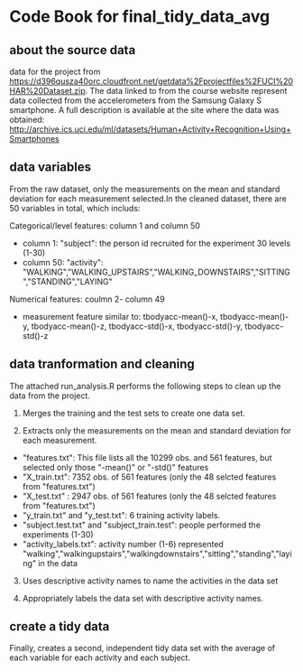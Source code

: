 # Code Book for final_tidy_data_avg

## about the source data
data for the project from https://d396qusza40orc.cloudfront.net/getdata%2Fprojectfiles%2FUCI%20HAR%20Dataset.zip. The data linked to from the course website represent data collected from the accelerometers from the Samsung Galaxy S smartphone. A full description is available at the site where the data was obtained: http://archive.ics.uci.edu/ml/datasets/Human+Activity+Recognition+Using+Smartphones 

## data variables
From the raw dataset, only the measurements on the mean and standard deviation for each measurement selected.In the cleaned dataset, there are 50 variables in total, which includs:

Categorical/level features: column 1 and column 50 
- column 1: "subject": the person id recruited for the experiment 30 levels (1-30) 
- column 50: "activity": "WALKING","WALKING_UPSTAIRS","WALKING_DOWNSTAIRS","SITTING","STANDING","LAYING"

Numerical features: coulmn 2- column 49
- measurement feature similar to: tbodyacc-mean()-x, tbodyacc-mean()-y, tbodyacc-mean()-z, tbodyacc-std()-x, tbodyacc-std()-y, tbodyacc-std()-z

## data tranformation and cleaning 
The attached run_analysis.R performs the following steps to clean up the data from the project.

1. Merges the training and the test sets to create one data set.

2. Extracts only the measurements on the mean and standard deviation for each measurement.
- "features.txt": This file lists all the 10299 obs. and 561 features, but selected only those "-mean()" or "-std()" features
- "X_train.txt": 7352 obs. of 561 features (only the 48 selcted features from "features.txt")
- "X_test.txt" : 2947 obs. of 561 features (only the 48 selcted features from "features.txt")
- "y_train.txt" and "y_test.txt": 6 training activity labels. 
- "subject.test.txt" and "subject_train.test": people performed the experiments (1-30)
- "activity_labels.txt": activity number (1-6) represented "walking","walkingupstairs","walkingdownstairs","sitting","standing","laying" in the data

3. Uses descriptive activity names to name the activities in the data set

4. Appropriately labels the data set with descriptive activity names.

## create a tidy data
Finally, creates a second, independent tidy data set with the average of each variable for each activity and each subject. 


  